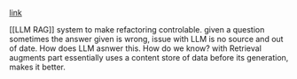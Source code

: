 [link](https://www.youtube.com/watch?v=T-D1OfcDW1M)

[[LLM RAG]] system to make refactoring controlable.
given a question
sometimes the answer given is wrong, issue with LLM is no source and out of date. How does LLM asnwer this. How do we know?
with Retrieval augments  part essentially uses a content store of data before its generation, makes it better.

